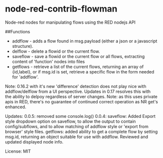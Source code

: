 # node-red-contrib-flowman
Node-red nodes for manipulating flows using the RED nodejs API

##Functions
* addflow - adds a flow found in msg.payload (either a json or a javascript structure).
* delflow - delete a flowid or the current flow.
* saveflow - save a flowid or the current flow or all flows, extracting content of 'function' nodes into files
* getflows - retrieve a list of the current flows, returning an array of {id,label}, or if msg.id is set, retrieve a specific flow in the form needed for 'addflow'.

Note: 0.16.2 with it's new 'difference' detection does not play nice with addflow/delflow from a UI perspective.  Updates in 0.17 resolves this with the ability to delpoy regardless of server changes.
Note: as this uses private apis in RED, there's no guarantee of continued correct operation as NR get's enhanced.

Updates:
0.0.5:
removed some console.log()
0.0.4:
saveflow: Added Export style dropdown option on saveflow, to allow the output to contain config/subflows, and to allow matching of addflow style or 'export from browser' style files.
getflows: added ability to get a complete flow by setting msg.id, returning an object suitable for use with addflow.
Reviewed and updated displayed node info.

License: MIT

